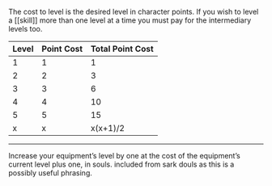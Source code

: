 The cost to level is the desired level in character points. If you wish to level a [[skill]] more than one level at a time you must pay for the intermediary levels too.

|Level|Point Cost|Total Point Cost|
|-|-|-|
|1|1|1|
|2|2|3|
|3|3|6|
|4|4|10|
|5|5|15|
|x|x|x(x+1)/2|


---

Increase your equipment’s level by one at the cost of the equipment’s current level plus one, in souls.
included from sark douls as this is a possibly useful phrasing.